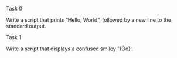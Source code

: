 Task 0 

Write a script that prints “Hello, World”, followed by a new line to the standard output.

Task 1 

Write a script that displays a confused smiley "(Ôo)'.


